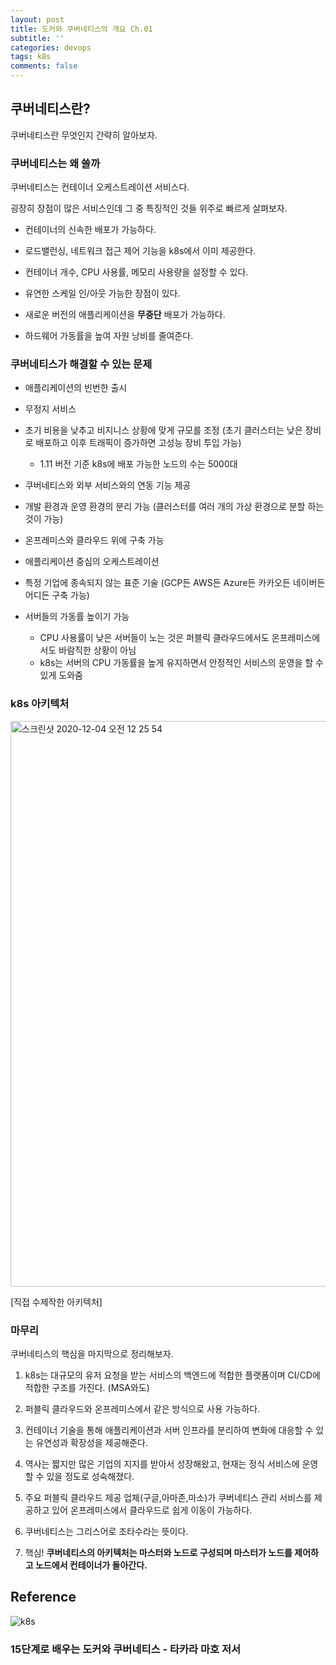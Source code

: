 ```yaml
---
layout: post
title: 도커와 쿠버네티스의 개요 Ch.01
subtitle: ''
categories: devops
tags: k8s
comments: false
---
```


## 쿠버네티스란?

쿠버네티스란 무엇인지 간략히 알아보자.

### 쿠버네티스는 왜 쓸까

쿠버네티스는 컨테이너 오케스트레이션 서비스다.

굉장히 장점이 많은 서비스인데 그 중 특징적인 것들 위주로 빠르게 살펴보자.

- 컨테이너의 신속한 배포가 가능하다.

- 로드밸런싱, 네트워크 접근 제어 기능을 k8s에서 이미 제공한다.

- 컨테이너 개수, CPU 사용률, 메모리 사용량을 설정할 수 있다.

- 유연한 스케일 인/아웃 가능한 장점이 있다.

- 새로운 버전의 애플리케이션을 **무중단** 배포가 가능하다.

- 하드웨어 가동률을 높여 자원 낭비를 줄여준다.

### 쿠버네티스가 해결할 수 있는 문제

- 애플리케이션의 빈번한 출시

- 무정지 서비스

- 초기 비용을 낮추고 비지니스 상황에 맞게 규모를 조정 (초기 클러스터는 낮은 장비로 배포하고 이후 트래픽이 증가하면 고성능 장비 투입 가능)

  - 1.11 버전 기준 k8s에 배포 가능한 노드의 수는 5000대

- 쿠버네티스와 외부 서비스와의 연동 기능 제공

- 개발 환경과 운영 환경의 분리 가능 (클러스터를 여러 개의 가상 환경으로 분할 하는 것이 가능)

- 온프레미스와 클라우드 위에 구축 가능

- 애플리케이션 중심의 오케스트레이션

- 특정 기업에 종속되지 않는 표준 기술 (GCP든 AWS든 Azure든 카카오든 네이버든 어디든 구축 가능)

- 서버들의 가동률 높이기 가능
  - CPU 사용률이 낮은 서버들이 노는 것은 퍼블릭 클라우드에서도 온프레미스에서도 바람직한 상황이 아님
  - k8s는 서버의 CPU 가동률을 높게 유지하면서 안정적인 서비스의 운영을 할 수 있게 도와줌

### k8s 아키텍처

<img width="905" alt="스크린샷 2020-12-04 오전 12 25 54" src="https://user-images.githubusercontent.com/43809168/101050948-48709080-35c8-11eb-8492-d5f1693c1ed2.png">

[직접 수제작한 아키텍처]

### 마무리

쿠버네티스의 핵심을 마지막으로 정리해보자.

1. k8s는 대규모의 유저 요청을 받는 서비스의 백엔드에 적합한 플랫폼이며 CI/CD에 적합한 구조를 가진다. (MSA와도)

2. 퍼블릭 클라우드와 온프레미스에서 같은 방식으로 사용 가능하다.

3. 컨테이너 기술을 통해 애플리케이션과 서버 인프라를 분리하여 변화에 대응할 수 있는 유연성과 확장성을 제공해준다.

4. 역사는 짧지만 많은 기업의 지지를 받아서 성장해왔고, 현재는 정식 서비스에 운영할 수 있을 정도로 성숙해졌다.

5. 주요 퍼블릭 클라우드 제공 업체(구글,아마존,마소)가 쿠버네티스 관리 서비스를 제공하고 있어 온프레미스에서 클라우드로 쉽게 이동이 가능하다.

6. 쿠버네티스는 그리스어로 조타수라는 뜻이다.

7. 핵심! **쿠버네티스의 아키텍처는 마스터와 노드로 구성되며 마스터가 노드를 제어하고 노드에서 컨테이너가 돌아간다.**

## Reference

![k8s](https://user-images.githubusercontent.com/43809168/101032998-6684c380-35bd-11eb-8ba7-a784fd46b37a.png)

### 15단계로 배우는 도커와 쿠버네티스 - 타카라 마호 저서
